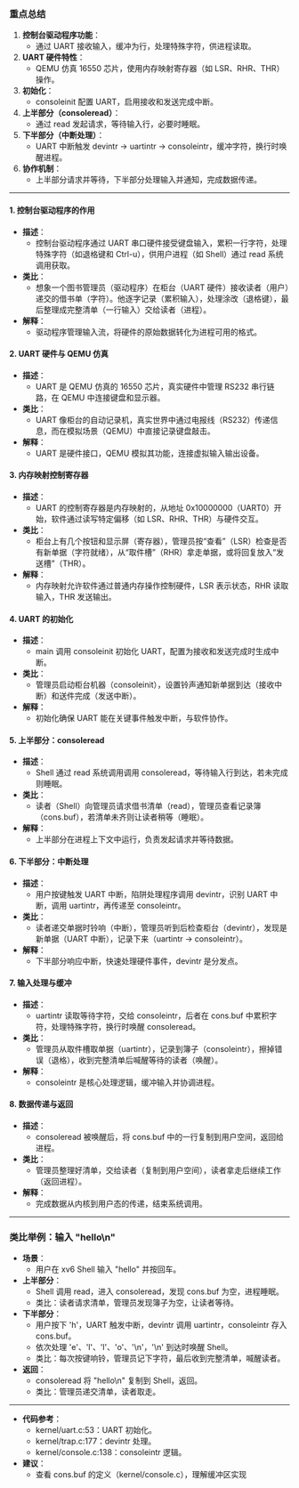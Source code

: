 ### 重点总结

1. **控制台驱动程序功能**：
    - 通过 UART 接收输入，缓冲为行，处理特殊字符，供进程读取。
2. **UART 硬件特性**：
    - QEMU 仿真 16550 芯片，使用内存映射寄存器（如 LSR、RHR、THR）操作。
3. **初始化**：
    - consoleinit 配置 UART，启用接收和发送完成中断。
4. **上半部分（consoleread）**：
    - 通过 read 发起请求，等待输入行，必要时睡眠。
5. **下半部分（中断处理）**：
    - UART 中断触发 devintr -> uartintr -> consoleintr，缓冲字符，换行时唤醒进程。
6. **协作机制**：
    - 上半部分请求并等待，下半部分处理输入并通知，完成数据传递。
---

#### 1. **控制台驱动程序的作用**

- **描述**：
    - 控制台驱动程序通过 UART 串口硬件接受键盘输入，累积一行字符，处理特殊字符（如退格键和 Ctrl-u），供用户进程（如 Shell）通过 read 系统调用获取。
- **类比**：
    - 想象一个图书管理员（驱动程序）在柜台（UART 硬件）接收读者（用户）递交的借书单（字符）。他逐字记录（累积输入），处理涂改（退格键），最后整理成完整清单（一行输入）交给读者（进程）。
- **解释**：
    - 驱动程序管理输入流，将硬件的原始数据转化为进程可用的格式。

#### 2. **UART 硬件与 QEMU 仿真**

- **描述**：
    - UART 是 QEMU 仿真的 16550 芯片，真实硬件中管理 RS232 串行链路，在 QEMU 中连接键盘和显示器。
- **类比**：
    - UART 像柜台的自动记录机，真实世界中通过电报线（RS232）传递信息，而在模拟场景（QEMU）中直接记录键盘敲击。
- **解释**：
    - UART 是硬件接口，QEMU 模拟其功能，连接虚拟输入输出设备。

#### 3. **内存映射控制寄存器**

- **描述**：
    - UART 的控制寄存器是内存映射的，从地址 0x10000000（UART0）开始，软件通过读写特定偏移（如 LSR、RHR、THR）与硬件交互。
- **类比**：
    - 柜台上有几个按钮和显示屏（寄存器），管理员按“查看”（LSR）检查是否有新单据（字符就绪），从“取件槽”（RHR）拿走单据，或将回复放入“发送槽”（THR）。
- **解释**：
    - 内存映射允许软件通过普通内存操作控制硬件，LSR 表示状态，RHR 读取输入，THR 发送输出。

#### 4. **UART 的初始化**

- **描述**：
    - main 调用 consoleinit 初始化 UART，配置为接收和发送完成时生成中断。
- **类比**：
    - 管理员启动柜台机器（consoleinit），设置铃声通知新单据到达（接收中断）和送件完成（发送中断）。
- **解释**：
    - 初始化确保 UART 能在关键事件触发中断，与软件协作。

#### 5. **上半部分：consoleread**

- **描述**：
    - Shell 通过 read 系统调用调用 consoleread，等待输入行到达，若未完成则睡眠。
- **类比**：
    - 读者（Shell）向管理员请求借书清单（read），管理员查看记录簿（cons.buf），若清单未齐则让读者稍等（睡眠）。
- **解释**：
    - 上半部分在进程上下文中运行，负责发起请求并等待数据。

#### 6. **下半部分：中断处理**

- **描述**：
    - 用户按键触发 UART 中断，陷阱处理程序调用 devintr，识别 UART 中断，调用 uartintr，再传递至 consoleintr。
- **类比**：
    - 读者递交单据时铃响（中断），管理员听到后检查柜台（devintr），发现是新单据（UART 中断），记录下来（uartintr -> consoleintr）。
- **解释**：
    - 下半部分响应中断，快速处理硬件事件，devintr 是分发点。

#### 7. **输入处理与缓冲**

- **描述**：
    - uartintr 读取等待字符，交给 consoleintr，后者在 cons.buf 中累积字符，处理特殊字符，换行时唤醒 consoleread。
- **类比**：
    - 管理员从取件槽取单据（uartintr），记录到簿子（consoleintr），擦掉错误（退格），收到完整清单后喊醒等待的读者（唤醒）。
- **解释**：
    - consoleintr 是核心处理逻辑，缓冲输入并协调进程。

#### 8. **数据传递与返回**

- **描述**：
    - consoleread 被唤醒后，将 cons.buf 中的一行复制到用户空间，返回给进程。
- **类比**：
    - 管理员整理好清单，交给读者（复制到用户空间），读者拿走后继续工作（返回进程）。
- **解释**：
    - 完成数据从内核到用户态的传递，结束系统调用。

---

### 类比举例：输入 "hello\n"

- **场景**：
    - 用户在 xv6 Shell 输入 "hello" 并按回车。
- **上半部分**：
    - Shell 调用 read，进入 consoleread，发现 cons.buf 为空，进程睡眠。
    - 类比：读者请求清单，管理员发现簿子为空，让读者等待。
- **下半部分**：
    - 用户按下 'h'，UART 触发中断，devintr 调用 uartintr，consoleintr 存入 cons.buf。
    - 依次处理 'e'、'l'、'l'、'o'、'\n'，'\n' 到达时唤醒 Shell。
    - 类比：每次按键响铃，管理员记下字符，最后收到完整清单，喊醒读者。
- **返回**：
    - consoleread 将 "hello\n" 复制到 Shell，返回。
    - 类比：管理员递交清单，读者取走。

---
- **代码参考**：
    - kernel/uart.c:53：UART 初始化。  
    - kernel/trap.c:177：devintr 处理。  
    - kernel/console.c:138：consoleintr 逻辑。  
- **建议**：
    - 查看 cons.buf 的定义（kernel/console.c），理解缓冲区实现
